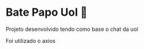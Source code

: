 <h1>Bate Papo Uol   💬</h1>

<p>Projeto desenvolvido tendo como base o chat da uol</p>
<p>Foi utilizado o axios</p>

